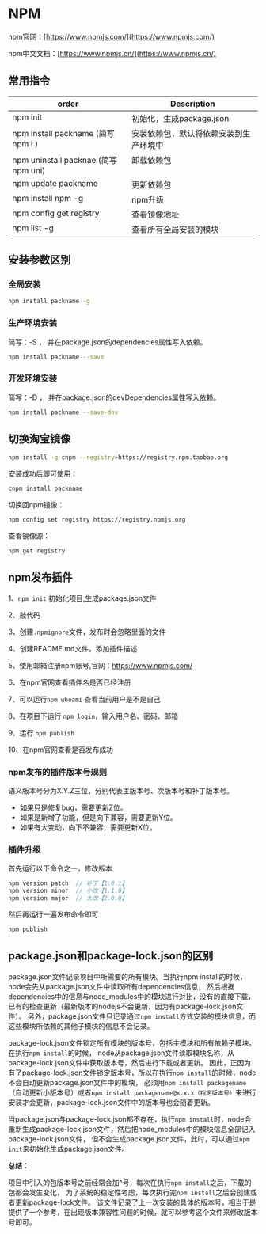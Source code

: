 # NPM

npm官网：[https://www.npmjs.com/](https://www.npmjs.com/)

npm中文文档：[https://www.npmjs.cn/](https://www.npmjs.cn/)

## 常用指令

<table>
  <thead valign="bottom">
    <tr>
      <th class="head">order</th>
      <th class="head">Description</th>
    </tr>
  </thead>
<tbody valign="top">
  <tr>
    <td>npm init</td>
    <td>初始化，生成package.json</td>
  </tr>
<tr>
  <td>npm install packname (简写 npm i )</td>
  <td>安装依赖包，默认将依赖安装到生产环境中</td>
</tr>
<tr>
  <td>npm uninstall packnae (简写 npm uni)</td>
  <td>卸载依赖包</td>
</tr>
<tr>
  <td>npm update packname</td>
  <td>更新依赖包</td>
</tr>
<tr>
  <td>npm install npm -g</td>
  <td>npm升级</td>
</tr>
<tr>
  <td>npm config get registry</td>
  <td>查看镜像地址</td>
</tr>
<tr>
  <td>npm list -g</td>
  <td>查看所有全局安装的模块</td>
</tr>
</tbody>
</table>

## 安装参数区别

### 全局安装

```sh
npm install packname -g
```

### 生产环境安装

简写：-S ， 并在package.json的dependencies属性写入依赖。

```sh
npm install packname --save
```

### 开发环境安装

简写：-D ， 并在package.json的devDependencies属性写入依赖。

```sh
npm install packname --save-dev  
```

## 切换淘宝镜像

```sh
npm install -g cnpm --registry=https://registry.npm.taobao.org
```

安装成功后即可使用：

```sh
cnpm install packname
```

切换回npm镜像：

```sh
npm config set registry https://registry.npmjs.org
```

查看镜像源：

```sh
npm get registry
```

## npm发布插件

1、`npm init` 初始化项目,生成package.json文件

2、敲代码

3、创建`.npmignore`文件，发布时会忽略里面的文件

4、创建README.md文件，添加插件描述

5、使用邮箱注册npm账号,官网：<https://www.npmjs.com/>

6、在npm官网查看插件名是否已经注册

7、可以运行`npm whoami` 查看当前用户是不是自己

8、在项目下运行 `npm login`，输入用户名、密码、邮箱

9、运行 `npm publish`

10、在npm官网查看是否发布成功

### npm发布的插件版本号规则

语义版本号分为X.Y.Z三位，分别代表主版本号、次版本号和补丁版本号。

+ 如果只是修复bug，需要更新Z位。
+ 如果是新增了功能，但是向下兼容，需要更新Y位。
+ 如果有大变动，向下不兼容，需要更新X位。

### 插件升级

首先运行以下命令之一，修改版本

```js
npm version patch  // 补丁【1.0.1】
npm version minor  // 小改【1.1.0】
npm version major  // 大改【2.0.0】
```

然后再运行一遍发布命令即可

```js
npm publish
```

## package.json和package-lock.json的区别

package.json文件记录项目中所需要的所有模块。当执行npm install的时候，node会先从package.json文件中读取所有dependencies信息，
然后根据dependencies中的信息与node_modules中的模块进行对比，没有的直接下载，已有的检查更新（最新版本的nodejs不会更新，因为有package-lock.json文件）。
另外，package.json文件只记录通过`npm install`方式安装的模块信息，而这些模块所依赖的其他子模块的信息不会记录。

package-lock.json文件锁定所有模块的版本号，包括主模块和所有依赖子模块。在执行`npm install`的时候，
node从package.json文件读取模块名称，从package-lock.json文件中获取版本号，然后进行下载或者更新。
因此，正因为有了package-lock.json文件锁定版本号，所以在执行`npm install`的时候，node不会自动更新package.json文件中的模块，
必须用`npm install packagename`（自动更新小版本号）或者`npm install packagename@x.x.x（指定版本号）`来进行安装才会更新，package-lock.json文件中的版本号也会随着更新。

当package.json与package-lock.json都不存在，执行`npm install`时，node会重新生成package-lock.json文件，然后把node_modules中的模块信息全部记入package-lock.json文件，
但不会生成package.json文件，此时，可以通过`npm init`来初始化生成package.json文件。

**总结：**

项目中引入的包版本号之前经常会加^号，每次在执行`npm install`之后，下载的包都会发生变化，
为了系统的稳定性考虑，每次执行完`npm install`之后会创建或者更新package-lock文件。
该文件记录了上一次安装的具体的版本号，相当于是提供了一个参考，在出现版本兼容性问题的时候，就可以参考这个文件来修改版本号即可。
